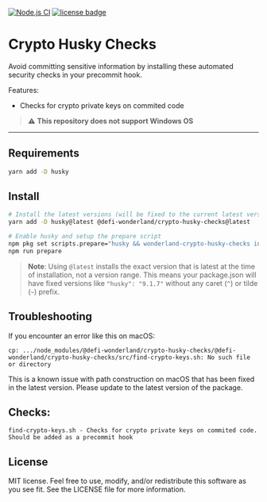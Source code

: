 [![Node.js CI](https://github.com/defi-wonderland/crypto-husky-checks/actions/workflows/node.js.yml/badge.svg?branch=main)](https://github.com/defi-wonderland/crypto-husky-checks/actions/workflows/node.js.yml)
[![license badge](https://img.shields.io/github/license/defi-wonderland/check-crypto-action)](./LICENSE)

# Crypto Husky Checks

Avoid committing sensitive information by installing these automated security checks in your precommit hook.

Features:

- Checks for crypto private keys on commited code

> :warning: **This repository does not support Windows OS**

---

## Requirements

```bash
yarn add -D husky
```

## Install

```bash
# Install the latest versions (will be fixed to the current latest version)
yarn add -D husky@latest @defi-wonderland/crypto-husky-checks@latest

# Enable husky and setup the prepare script
npm pkg set scripts.prepare="husky && wonderland-crypto-husky-checks install"
npm run prepare
```

> **Note**: Using `@latest` installs the exact version that is latest at the time of installation, not a version range. This means your package.json will have fixed versions like `"husky": "9.1.7"` without any caret (`^`) or tilde (`~`) prefix.

## Troubleshooting

If you encounter an error like this on macOS:

```
cp: .../node_modules/@defi-wonderland/crypto-husky-checks/@defi-wonderland/crypto-husky-checks/src/find-crypto-keys.sh: No such file or directory
```

This is a known issue with path construction on macOS that has been fixed in the latest version. Please update to the latest version of the package.

## Checks:

```
find-crypto-keys.sh - Checks for crypto private keys on commited code. Should be added as a precommit hook
```

## License

MIT license. Feel free to use, modify, and/or redistribute this software as you see fit. See the LICENSE file for more information.
